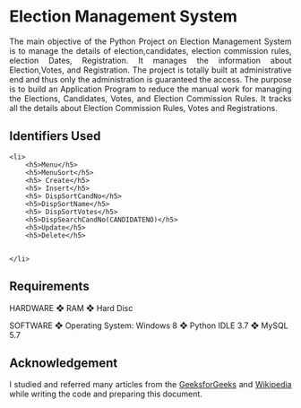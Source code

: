 <h1>Election Management System </h1>

<p align="justify">
The main objective of the Python Project on Election Management System is to manage the details of election,candidates, election commission rules, election Dates,
Registration. It manages the information about Election,Votes, and Registration. The project is totally built at administrative end and thus only the administration is
guaranteed the access. The purpose is to build an Application Program to reduce the manual work for managing the Elections, Candidates, Votes, and Election Commission Rules. It tracks all the details about Election Commission Rules, Votes and Registrations.
</p>

<h2>Identifiers Used </h2>

    <li>
        <h5>Menu</h5>
        <h5>MenuSort</h5>
        <h5> Create</h5>
        <h5> Insert</h5>
        <h5> DispSortCandNo</h5>
        <h5>DispSortName</h5>
        <h5> DispSortVotes</h5>
        <h5>DispSearchCandNo(CANDIDATENO)</h5>
        <h5>Update</h5>
        <h5>Delete</h5>
        
       
    </li>











<h2>Requirements</h2>

HARDWARE
❖ RAM
❖ Hard Disc

SOFTWARE
❖ Operating System: Windows 8
❖ Python IDLE 3.7
❖ MySQL 5.7










<h2>Acknowledgement</h2>
<p align="justify">
    I studied and referred many articles from the <a href=https://www.geeksforgeeks.org/python-mysql/>GeeksforGeeks</a> and <a href="https://www.wikipedia.org/">Wikipedia</a> while writing the code and preparing this document.
</p>
